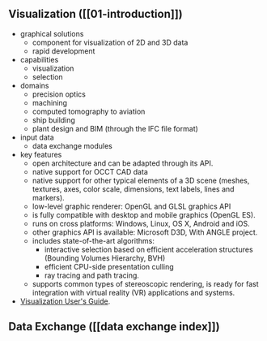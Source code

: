 


## Visualization ([[01-introduction]])

- graphical solutions
	- component for visualization of 2D and 3D data
	- rapid development
- capabilities
	- visualization 
	- selection
- domains
	- precision optics
	- machining
	- computed tomography to aviation
	- ship building
	- plant design and BIM (through the IFC file format)
- input data
	- data exchange modules
- key features
	- open architecture and can be adapted through its API.
	- native support for OCCT CAD data
	- native support for other typical elements of a 3D scene (meshes, textures, axes, color scale, dimensions, text labels, lines and markers).
	- low-level graphic renderer: OpenGL and GLSL graphics API
	- is fully compatible with desktop and mobile graphics (OpenGL ES). 
	- runs on cross platforms: Windows, Linux, OS X, Android and iOS.	
	- other graphics API is available: Microsoft D3D, With ANGLE project.	
	- includes state-of-the-art algorithms: 
		- interactive selection based on efficient acceleration structures (Bounding Volumes Hierarchy, BVH)
		- efficient CPU-side presentation culling
		- ray tracing and path tracing.	
	- supports common types of stereoscopic rendering, is ready for fast integration with virtual reality (VR) applications and systems.
- [Visualization User's Guide](https://dev.opencascade.org/doc/overview/html/occt_user_guides__visualization.html).


## Data Exchange ([[data exchange index]])